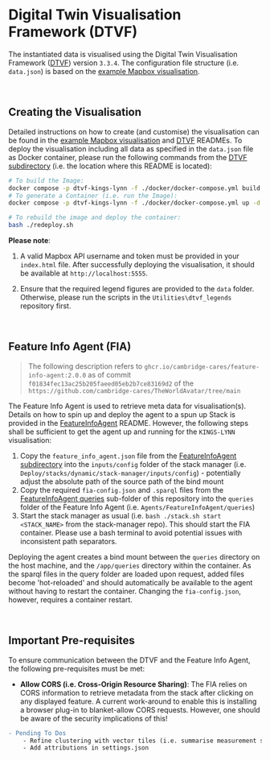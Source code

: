 # Digital Twin Visualisation Framework (DTVF)

The instantiated data is visualised using the Digital Twin Visualisation Framework ([DTVF]) version `3.3.4`. The configuration file structure (i.e. `data.json`) is based on the [example Mapbox visualisation].

&nbsp;
## Creating the Visualisation

Detailed instructions on how to create (and customise) the visualisation can be found in the [example Mapbox visualisation] and [DTVF] READMEs. To deploy the visualisation including all data as specified in the `data.json` file as Docker container, please run the following commands from the [DTVF subdirectory] (i.e. the location where this README is located):

```bash
# To build the Image:
docker compose -p dtvf-kings-lynn -f ./docker/docker-compose.yml build --force-rm
# To generate a Container (i.e. run the Image):
docker compose -p dtvf-kings-lynn -f ./docker/docker-compose.yml up -d --force-recreate

# To rebuild the image and deploy the container:
bash ./redeploy.sh
```

**Please note**: 

1) A valid Mapbox API username and token must be provided in your `index.html` file. After successfully deploying the visualisation, it should be available at `http://localhost:5555`.

2) Ensure that the required legend figures are provided to the `data` folder. Otherwise, please run the scripts in the `Utilities\dtvf_legends` repository first.


&nbsp;
## Feature Info Agent (FIA)

> The following description refers to `ghcr.io/cambridge-cares/feature-info-agent:2.0.0` as of commit `f01834fec13ac25b205faeed05eb2b7ce83169d2` of the `https://github.com/cambridge-cares/TheWorldAvatar/tree/main`

The Feature Info Agent is used to retrieve meta data for visualisation(s). Details on how to spin up and deploy the agent to a spun up Stack is provided in the [FeatureInfoAgent] README. However, the following steps shall be sufficient to get the agent up and running for the `KINGS-LYNN` visualisation:

1) Copy the `feature_info_agent.json` file from the [FeatureInfoAgent subdirectory] into the `inputs/config` folder of the stack manager (i.e. `Deploy/stacks/dynamic/stack-manager/inputs/config`) - potentially adjust the absolute path of the source path of the bind mount
2) Copy the required `fia-config.json` and `.sparql` files from the [FeatureInfoAgent queries] sub-folder of this repository into the `queries` folder of the Feature Info Agent (i.e. `Agents/FeatureInfoAgent/queries`)
3) Start the stack manager as usual (i.e. `bash ./stack.sh start <STACK_NAME>` from the stack-manager repo). This should start the FIA container. Please use a bash terminal to avoid potential issues with inconsistent path separators.

Deploying the agent creates a bind mount between the `queries` directory on the host machine, and the `/app/queries` directory within the container. As the sparql files in the query folder are loaded upon request, added files become 'hot-reloaded' and should automatically be available to the agent without having to restart the container. Changing the `fia-config.json`, however, requires a container restart.


&nbsp;
## Important Pre-requisites

To ensure communication between the DTVF and the Feature Info Agent, the following pre-requisites must be met:

* **Allow CORS (i.e. Cross-Origin Resource Sharing)**: The FIA relies on CORS information to retrieve metadata from the stack after clicking on any displayed feature. A current work-around to enable this is installing a browser plug-in to blanket-allow CORS requests. However, one should be aware of the security implications of this!


```diff
- Pending To Dos 
    - Refine clustering with vector tiles (i.e. summarise measurement stations at low zoom levels)
    - Add attributions in settings.json
```

<!-- Links -->
[DTVF]: https://github.com/cambridge-cares/TheWorldAvatar/wiki/Digital-Twin-Visualisations
[example Mapbox visualisation]: https://github.com/cambridge-cares/TheWorldAvatar/tree/main/web/digital-twin-vis-framework/example-mapbox-vis
[FeatureInfoAgent]: https://github.com/cambridge-cares/TheWorldAvatar/tree/main/Agents/FeatureInfoAgent
[TWA Github packages]: https://github.com/cambridge-cares/TheWorldAvatar/wiki/Packages

<!-- repositories -->
[FeatureInfoAgent queries]: FeatureInfoAgent/queries
[DTVF subdirectory]: /DTVF
[FeatureInfoAgent subdirectory]: /DTVF/FeatureInfoAgent